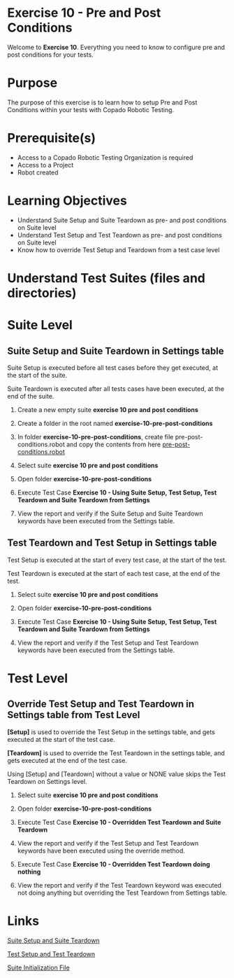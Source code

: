 # Exercise 10 - Pre and Post Conditions

Welcome to **Exercise 10**. Everything you need to know to configure pre and post conditions for your tests.

# Purpose

The purpose of this exercise is to learn how to setup Pre and Post Conditions within your tests with Copado Robotic Testing.

# Prerequisite(s)

- Access to a Copado Robotic Testing Organization is required
- Access to a Project
- Robot created

# Learning Objectives

- Understand Suite Setup and Suite Teardown as pre- and post conditions on Suite level
- Understand Test Setup and Test Teardown as pre- and post conditions on Suite level
- Know how to override Test Setup and Teardown from a test case level

# Understand Test Suites (files and directories)

# Suite Level

## Suite Setup and Suite Teardown in Settings table

Suite Setup is executed before all test cases before they get executed, at the start of the suite.

Suite Teardown is executed after all tests cases have been executed, at the end of the suite.

1. Create a new empty suite **exercise 10 pre and post conditions**

2. Create a folder in the root named **exercise-10-pre-post-conditions**

3. In folder **exercise-10-pre-post-conditions**, create file pre-post-conditions.robot and copy the contents from here [pre-post-conditions.robot](pre-post-conditions.robot)

4. Select suite **exercise 10 pre and post conditions**

5. Open folder **exercise-10-pre-post-conditions**

6. Execute Test Case **Exercise 10 - Using Suite Setup, Test Setup, Test Teardown and Suite Teardown from Settings**

7. View the report and verify if the Suite Setup and Suite Teardown keywords have been executed from the Settings table.

## Test Teardown and Test Setup in Settings table

Test Setup is executed at the start of every test case, at the start of the test.

Test Teardown is executed at the start of each test case, at the end of the test.

1. Select suite **exercise 10 pre and post conditions**

2. Open folder **exercise-10-pre-post-conditions**

3. Execute Test Case **Exercise 10 - Using Suite Setup, Test Setup, Test Teardown and Suite Teardown from Settings**

4. View the report and verify if the Test Setup and Test Teardown keywords have been executed from the Settings table.

# Test Level

## Override Test Setup and Test Teardown in Settings table from Test Level

**[Setup]** is used to override the Test Setup in the settings table, and gets executed at the start of the test case.

**[Teardown]** is used to override the Test Teardown in the settings table, and gets executed at the end of the test case.

Using [Setup] and [Teardown] without a value or NONE value skips the Test Teardown on Settings level. 

1. Select suite **exercise 10 pre and post conditions**

2. Open folder **exercise-10-pre-post-conditions**

3. Execute Test Case **Exercise 10 - Overridden Test Teardown and Suite Teardown**

4. View the report and verify if the Test Setup and Test Teardown keywords have been executed using the override method.

5. Execute Test Case **Exercise 10 - Overridden Test Teardown doing nothing**

6. View the report and verify if the Test Teardown keyword was executed not doing anything but overriding the Test Teardown from Settings table.

# Links

[Suite Setup and Suite Teardown](https://robotframework.org/robotframework/latest/RobotFrameworkUserGuide.html#suite-setup-and-teardown)

[Test Setup and Test Teardown](https://robotframework.org/robotframework/latest/RobotFrameworkUserGuide.html#test-setup-and-teardown)

[Suite Initialization File](https://robotframework.org/robotframework/latest/RobotFrameworkUserGuide.html#suite-initialization-files)